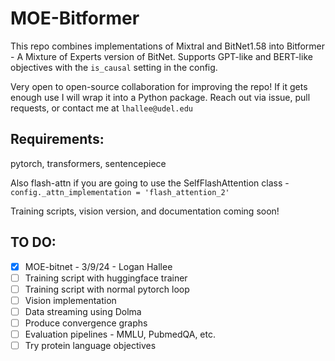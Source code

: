 # MOE-Bitformer
This repo combines implementations of Mixtral and BitNet1.58 into Bitformer - A Mixture of Experts version of BitNet. Supports GPT-like and BERT-like objectives with the `is_causal` setting in the config.

Very open to open-source collaboration for improving the repo! If it gets enough use I will wrap it into a Python package. Reach out via issue, pull requests, or contact me at `lhallee@udel.edu`

## Requirements:
pytorch, transformers, sentencepiece

Also flash-attn if you are going to use the SelfFlashAttention class - `config._attn_implementation = 'flash_attention_2'`

Training scripts, vision version, and documentation coming soon!

## TO DO:
- [x] MOE-bitnet - 3/9/24 - Logan Hallee 
- [ ] Training script with huggingface trainer
- [ ] Training script with normal pytorch loop
- [ ] Vision implementation
- [ ] Data streaming using Dolma
- [ ] Produce convergence graphs
- [ ] Evaluation pipelines - MMLU, PubmedQA, etc.
- [ ] Try protein language objectives
